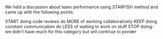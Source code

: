 We held a discussion about team performance using STARFISH method and came up with the following points:

START doing code reviews
do MORE of working collaboratively
KEEP doing constant communication
do LESS of waiting to work on stuff
STOP doing- we didn't have much for this category but will continue to ponder 
